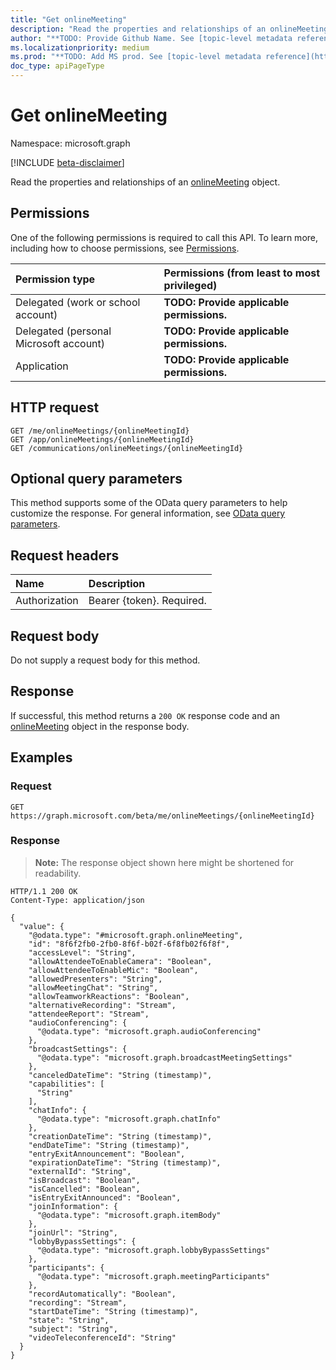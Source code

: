 ```yaml
---
title: "Get onlineMeeting"
description: "Read the properties and relationships of an onlineMeeting object."
author: "**TODO: Provide Github Name. See [topic-level metadata reference](https://msgo.azurewebsites.net/add/document/guidelines/metadata.html#topic-level-metadata)**"
ms.localizationpriority: medium
ms.prod: "**TODO: Add MS prod. See [topic-level metadata reference](https://msgo.azurewebsites.net/add/document/guidelines/metadata.html#topic-level-metadata)**"
doc_type: apiPageType
---
```


# Get onlineMeeting
Namespace: microsoft.graph

[!INCLUDE [beta-disclaimer](../../includes/beta-disclaimer.md)]

Read the properties and relationships of an [onlineMeeting](../resources/onlinemeeting.md) object.

## Permissions
One of the following permissions is required to call this API. To learn more, including how to choose permissions, see [Permissions](/graph/permissions-reference).

|Permission type|Permissions (from least to most privileged)|
|:---|:---|
|Delegated (work or school account)|**TODO: Provide applicable permissions.**|
|Delegated (personal Microsoft account)|**TODO: Provide applicable permissions.**|
|Application|**TODO: Provide applicable permissions.**|

## HTTP request

<!-- {
  "blockType": "ignored"
}
-->
``` http
GET /me/onlineMeetings/{onlineMeetingId}
GET /app/onlineMeetings/{onlineMeetingId}
GET /communications/onlineMeetings/{onlineMeetingId}
```

## Optional query parameters
This method supports some of the OData query parameters to help customize the response. For general information, see [OData query parameters](/graph/query-parameters).

## Request headers
|Name|Description|
|:---|:---|
|Authorization|Bearer {token}. Required.|

## Request body
Do not supply a request body for this method.

## Response

If successful, this method returns a `200 OK` response code and an [onlineMeeting](../resources/onlinemeeting.md) object in the response body.

## Examples

### Request
<!-- {
  "blockType": "request",
  "name": "get_onlinemeeting"
}
-->
``` http
GET https://graph.microsoft.com/beta/me/onlineMeetings/{onlineMeetingId}
```


### Response
>**Note:** The response object shown here might be shortened for readability.
<!-- {
  "blockType": "response",
  "truncated": true,
  "@odata.type": "microsoft.graph.onlineMeeting"
}
-->
``` http
HTTP/1.1 200 OK
Content-Type: application/json

{
  "value": {
    "@odata.type": "#microsoft.graph.onlineMeeting",
    "id": "8f6f2fb0-2fb0-8f6f-b02f-6f8fb02f6f8f",
    "accessLevel": "String",
    "allowAttendeeToEnableCamera": "Boolean",
    "allowAttendeeToEnableMic": "Boolean",
    "allowedPresenters": "String",
    "allowMeetingChat": "String",
    "allowTeamworkReactions": "Boolean",
    "alternativeRecording": "Stream",
    "attendeeReport": "Stream",
    "audioConferencing": {
      "@odata.type": "microsoft.graph.audioConferencing"
    },
    "broadcastSettings": {
      "@odata.type": "microsoft.graph.broadcastMeetingSettings"
    },
    "canceledDateTime": "String (timestamp)",
    "capabilities": [
      "String"
    ],
    "chatInfo": {
      "@odata.type": "microsoft.graph.chatInfo"
    },
    "creationDateTime": "String (timestamp)",
    "endDateTime": "String (timestamp)",
    "entryExitAnnouncement": "Boolean",
    "expirationDateTime": "String (timestamp)",
    "externalId": "String",
    "isBroadcast": "Boolean",
    "isCancelled": "Boolean",
    "isEntryExitAnnounced": "Boolean",
    "joinInformation": {
      "@odata.type": "microsoft.graph.itemBody"
    },
    "joinUrl": "String",
    "lobbyBypassSettings": {
      "@odata.type": "microsoft.graph.lobbyBypassSettings"
    },
    "participants": {
      "@odata.type": "microsoft.graph.meetingParticipants"
    },
    "recordAutomatically": "Boolean",
    "recording": "Stream",
    "startDateTime": "String (timestamp)",
    "state": "String",
    "subject": "String",
    "videoTeleconferenceId": "String"
  }
}
```

